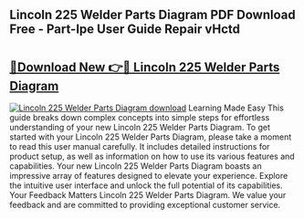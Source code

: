 ## Lincoln 225 Welder Parts Diagram PDF Download Free - Part-Ipe User Guide Repair vHctd

# <h2><a href="http://dfkpv8.blite.top/?on=Lincoln+225+Welder+Parts+Diagram">🔗Download New 👉🔴 Lincoln 225 Welder Parts Diagram</a></h2>

[![Lincoln 225 Welder Parts Diagram download](https://i.imgur.com/lujVjoI.png)](http://dfkpv8.blite.top/?on=Lincoln+225+Welder+Parts+Diagram)
Learning Made Easy This guide breaks down complex concepts into simple steps for effortless understanding of your new Lincoln 225 Welder Parts Diagram. To get started with your Lincoln 225 Welder Parts Diagram, please take a moment to read this user manual carefully. It includes detailed instructions for product setup, as well as information on how to use its various features and capabilities. Your new Lincoln 225 Welder Parts Diagram boasts an impressive array of features designed to elevate your experience. Explore the intuitive user interface and unlock the full potential of its capabilities. Your Feedback Matters Lincoln 225 Welder Parts Diagram. We value your feedback and are committed to providing exceptional customer service.
